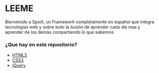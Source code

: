 # LEEME #

Bienvenido a Spoiit, un Framework completamente en español que integra tecnologias web  y sobre todo la ilusión de aprender cada día mas y aprender de los demás compartiendo 
lo que sabemos.

### ¿Que hay en este repositorio? ###

* [HTML5](http://www.html5rocks.com/es/)
* [CSS3](http://www.w3schools.com/css/css3_intro.asp)
* [jQuery](http://www.w3schools.com/css/css3_intro.asp)

